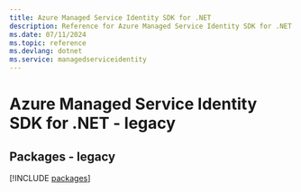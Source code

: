 ```yaml
---
title: Azure Managed Service Identity SDK for .NET
description: Reference for Azure Managed Service Identity SDK for .NET
ms.date: 07/11/2024
ms.topic: reference
ms.devlang: dotnet
ms.service: managedserviceidentity
---
```

# Azure Managed Service Identity SDK for .NET - legacy
## Packages - legacy
[!INCLUDE [packages](managed-service-identity-index.md)]